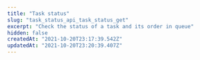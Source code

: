 ```yaml
---
title: "Task status"
slug: "task_status_api_task_status_get"
excerpt: "Check the status of a task and its order in queue"
hidden: false
createdAt: "2021-10-20T23:17:39.542Z"
updatedAt: "2021-10-20T23:20:39.407Z"
---
```

